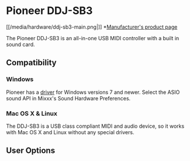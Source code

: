 # Pioneer DDJ-SB3

[[/media/hardware/ddj-sb3-main.png|]] \*[Manufacturer's product
page](https://www.pioneerdj.com/en-us/product/controller/ddj-sb3/black/overview/)

The Pioneer DDJ-SB3 is an all-in-one USB MIDI controller with a built in
sound card.

## Compatibility

### Windows

Pioneer has a
[driver](https://www.pioneerdj.com/en/support/software/ddj-sb3/#drivers)
for Windows versions 7 and newer. Select the ASIO sound API in Mixxx's
Sound Hardware Preferences.

### Mac OS X & Linux

The DDJ-SB3 is a USB class compliant MIDI and audio device, so it works
with Mac OS X and Linux without any special drivers.

## User Options
